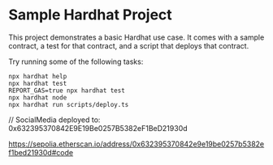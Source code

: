 # Sample Hardhat Project

This project demonstrates a basic Hardhat use case. It comes with a sample contract, a test for that contract, and a script that deploys that contract.

Try running some of the following tasks:

```shell
npx hardhat help
npx hardhat test
REPORT_GAS=true npx hardhat test
npx hardhat node
npx hardhat run scripts/deploy.ts
```

// SocialMedia deployed to: 0x632395370842E9E19Be0257B5382eF1BeD21930d

https://sepolia.etherscan.io/address/0x632395370842e9e19be0257b5382ef1bed21930d#code
